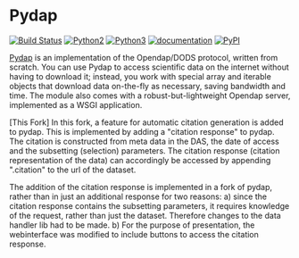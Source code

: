 Pydap
=====

[![Build Status](https://travis-ci.org/pydap/pydap.svg)](https://travis-ci.org/pydap/pydap)
[![Python2](https://img.shields.io/badge/python-2-blue.svg)](https://www.python.org/downloads/)
[![Python3](https://img.shields.io/badge/python-3-blue.svg)](https://www.python.org/downloads/)
[![documentation](https://readthedocs.org/projects/pydap/badge/?version=latest)](http://pydap.readthedocs.org/en/latest/)
[![PyPI](https://img.shields.io/pypi/v/pydap.svg?maxAge=2592000?style=plastic)](https://pypi.python.org/pypi/Pydap/)

[Pydap](http://pydap.readthedocs.io/en/latest/) is an implementation of the Opendap/DODS protocol, written from scratch. 
You can use Pydap to access scientific data on the internet without having to 
download it; instead, you work with special array and iterable objects that 
download data on-the-fly as necessary, saving bandwidth and time. The module 
also comes with a robust-but-lightweight Opendap server, implemented as a WSGI 
application.

[This Fork]
In this fork, a feature for automatic citation generation is added to pydap. This is implemented by adding a "citation response" to pydap. The citation is constructed from meta data in the DAS, the date of access and the subsetting (selection) parameters. The citation response (citation representation of the data) can accordingly be accessed by appending ".citation" to the url of the dataset.

The addition of the citation response is implemented in a fork of pydap, rather than in just an additional response for two reasons: 
a) since the citation response contains the subsetting parameters, it requires knowledge of the request, rather than just the dataset. Therefore changes to the data handler lib had to be made.
b) For the purpose of presentation, the webinterface was modified to include buttons to access the citation response.
